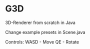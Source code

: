 # G3D

3D-Renderer from scratch in Java

Change example presets in Scene.java


Controls:
  WASD  -   Move
  QE    -   Rotate
